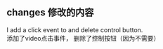 ## changes  修改的内容
I add a click event to <VlCPlayerView /> and delete control button.  
添加了video点击事件， 删除了控制按钮（因为不需要） 
